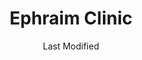 ---
layout: location-page
date: Last Modified
description: "Local COVID-19 testing is available at Ephraim Clinic in Ephraim, Utah, USA."
permalink: "locations/utah/ephraim/ephraim-clinic/"
tags:
  - locations
  - utah
title: Ephraim Clinic
state: Utah
stateAbbr: UT
hood: "Ephraim"
address: "525 N Main St"
city: "Ephraim"
zip: "84627"
mapUrl: "http://maps.apple.com/?q=Ephraim+Clinic&address=525+N+Main+St,Ephraim,Utah,84627"
locationType: Drive-thru
phone: "435-283-4076"
website: "https://intermountainhealthcare.org/locations/ephraim-clinic/"
onlineBooking: undefined
closed: undefined
closedUpdate: April 17th, 2020
notes: "Requires phone screen."
days: Weekdays
hours: 9AM-4:30PM
ctaMessage: Learn more
ctaUrl: "https://intermountainhealthcare.org/locations/ephraim-clinic/"
---